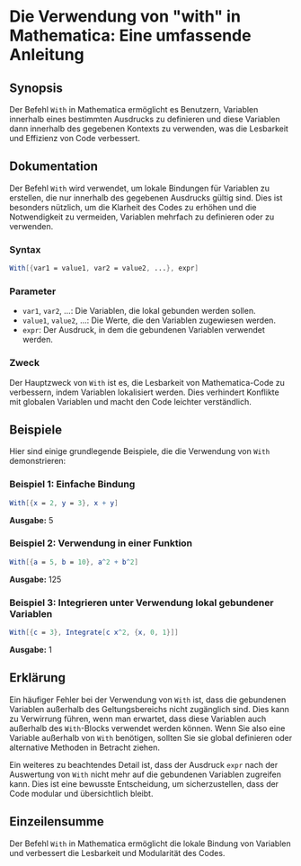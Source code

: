 <!--
Meta Description: # Die Verwendung von "with" in Mathematica: Eine umfassende Anleitung ## Synopsis Der Befehl `With` in Mathematica ermöglicht es Benutzern, Variablen ...
Meta Keywords: die, variablen, von, der, mathematica
-->

# Die Verwendung von "with" in Mathematica: Eine umfassende Anleitung

## Synopsis
Der Befehl `With` in Mathematica ermöglicht es Benutzern, Variablen innerhalb eines bestimmten Ausdrucks zu definieren und diese Variablen dann innerhalb des gegebenen Kontexts zu verwenden, was die Lesbarkeit und Effizienz von Code verbessert.

## Dokumentation
Der Befehl `With` wird verwendet, um lokale Bindungen für Variablen zu erstellen, die nur innerhalb des gegebenen Ausdrucks gültig sind. Dies ist besonders nützlich, um die Klarheit des Codes zu erhöhen und die Notwendigkeit zu vermeiden, Variablen mehrfach zu definieren oder zu verwenden.

### Syntax
```mathematica
With[{var1 = value1, var2 = value2, ...}, expr]
```

### Parameter
- `var1`, `var2`, ...: Die Variablen, die lokal gebunden werden sollen.
- `value1`, `value2`, ...: Die Werte, die den Variablen zugewiesen werden.
- `expr`: Der Ausdruck, in dem die gebundenen Variablen verwendet werden.

### Zweck
Der Hauptzweck von `With` ist es, die Lesbarkeit von Mathematica-Code zu verbessern, indem Variablen lokalisiert werden. Dies verhindert Konflikte mit globalen Variablen und macht den Code leichter verständlich.

## Beispiele
Hier sind einige grundlegende Beispiele, die die Verwendung von `With` demonstrieren:

### Beispiel 1: Einfache Bindung
```mathematica
With[{x = 2, y = 3}, x + y]
```
**Ausgabe:** 5

### Beispiel 2: Verwendung in einer Funktion
```mathematica
With[{a = 5, b = 10}, a^2 + b^2]
```
**Ausgabe:** 125

### Beispiel 3: Integrieren unter Verwendung lokal gebundener Variablen
```mathematica
With[{c = 3}, Integrate[c x^2, {x, 0, 1}]]
```
**Ausgabe:** 1

## Erklärung
Ein häufiger Fehler bei der Verwendung von `With` ist, dass die gebundenen Variablen außerhalb des Geltungsbereichs nicht zugänglich sind. Dies kann zu Verwirrung führen, wenn man erwartet, dass diese Variablen auch außerhalb des `With`-Blocks verwendet werden können. Wenn Sie also eine Variable außerhalb von `With` benötigen, sollten Sie sie global definieren oder alternative Methoden in Betracht ziehen.

Ein weiteres zu beachtendes Detail ist, dass der Ausdruck `expr` nach der Auswertung von `With` nicht mehr auf die gebundenen Variablen zugreifen kann. Dies ist eine bewusste Entscheidung, um sicherzustellen, dass der Code modular und übersichtlich bleibt.

## Einzeilensumme
Der Befehl `With` in Mathematica ermöglicht die lokale Bindung von Variablen und verbessert die Lesbarkeit und Modularität des Codes.